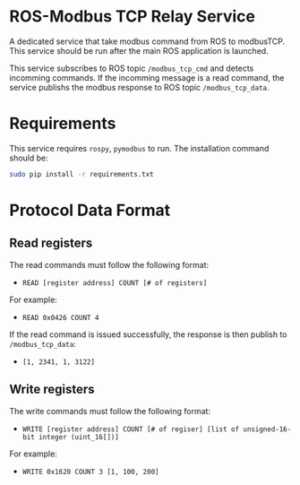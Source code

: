 # ROS-Modbus TCP Relay Service
A dedicated service that take modbus command from ROS to modbusTCP.
This service should be run after the main ROS application is launched.

This service subscribes to ROS topic `/modbus_tcp_cmd` and detects incomming commands.
If the incomming message is a read command, the service publishs the modbus response to ROS topic `/modbus_tcp_data`.

# Requirements
This service requires `rospy`, `pymodbus` to run.
The installation command should be:

```bash
sudo pip install -r requirements.txt
```

# Protocol Data Format
## Read registers
The read commands must follow the following format:

 - `READ [register address] COUNT [# of registers]`

For example:

 - `READ 0x0426 COUNT 4`

If the read command is issued successfully, the response is then publish to `/modbus_tcp_data`:

 - `[1, 2341, 1, 3122]`

## Write registers
The write commands must follow the following format:

 - `WRITE [register address] COUNT [# of regiser] [list of unsigned-16-bit integer (uint_16[])]`

For example:

 - `WRITE 0x1620 COUNT 3 [1, 100, 200]`

